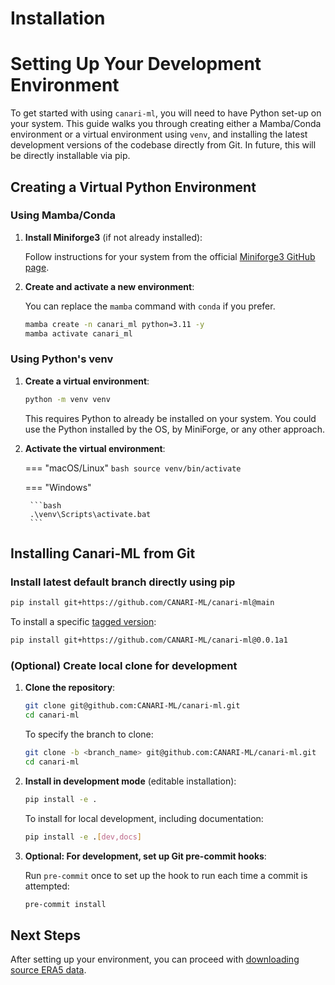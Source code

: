 # Installation

# Setting Up Your Development Environment

To get started with using `canari-ml`, you will need to have Python set-up on your system. This guide walks you through creating either a Mamba/Conda environment or a virtual environment using `venv`, and installing the latest development versions of the codebase directly from Git. In future, this will be directly installable via pip.

## Creating a Virtual Python Environment

### Using Mamba/Conda

1. **Install Miniforge3** (if not already installed):

    Follow instructions for your system from the official [Miniforge3 GitHub page](https://github.com/conda-forge/miniforge?tab=readme-ov-file#install).

2. **Create and activate a new environment**:

    You can replace the `mamba` command with `conda` if you prefer.

    ```bash
    mamba create -n canari_ml python=3.11 -y
    mamba activate canari_ml
    ```

### Using Python's venv
1. **Create a virtual environment**:

    ```bash
    python -m venv venv
    ```
    This requires Python to already be installed on your system. You could use the Python installed by the OS, by MiniForge, or any other approach.

2. **Activate the virtual environment**:

    === "macOS/Linux"
        ```bash
        source venv/bin/activate
        ```

    === "Windows"

        ```bash
        .\venv\Scripts\activate.bat
        ```

## Installing Canari-ML from Git

### Install latest default branch directly using pip

```bash
pip install git+https://github.com/CANARI-ML/canari-ml@main
```

To install a specific [tagged version](https://github.com/CANARI-ML/canari-ml/tags):

```bash
pip install git+https://github.com/CANARI-ML/canari-ml@0.0.1a1
```

### (Optional) Create local clone for development

1. **Clone the repository**:

    ```bash
    git clone git@github.com:CANARI-ML/canari-ml.git
    cd canari-ml
    ```

    To specify the branch to clone:

    ```bash
    git clone -b <branch_name> git@github.com:CANARI-ML/canari-ml.git
    cd canari-ml
    ```

2. **Install in development mode** (editable installation):

    ```bash
    pip install -e .
    ```

    To install for local development, including documentation:

    ```bash
    pip install -e .[dev,docs]
    ```

3. **Optional: For development, set up Git pre-commit hooks**:

    Run `pre-commit` once to set up the hook to run each time a commit is attempted:

    ```bash
    pre-commit install
    ```

## Next Steps

After setting up your environment, you can proceed with [downloading source ERA5 data](../download/index.md).
